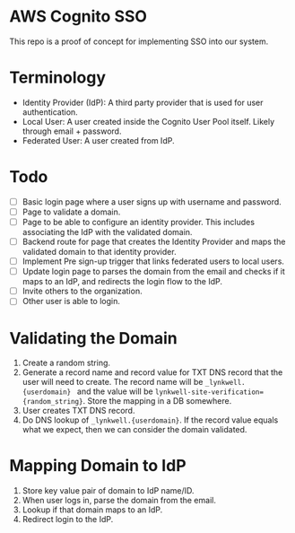 # AWS Cognito SSO

This repo is a proof of concept for implementing SSO into our system.

# Terminology

- Identity Provider (IdP): A third party provider that is used for user authentication.
- Local User: A user created inside the Cognito User Pool itself. Likely through email + password.
- Federated User: A user created from IdP.

# Todo

- [ ] Basic login page where a user signs up with username and password.
- [ ] Page to validate a domain.
- [ ] Page to be able to configure an identity provider. This includes associating the IdP with the validated domain.
- [ ] Backend route for page that creates the Identity Provider and maps the validated domain to that identity provider.
- [ ] Implement Pre sign-up trigger that links federated users to local users.
- [ ] Update login page to parses the domain from the email and checks if it maps to an IdP, and redirects the login flow to the IdP.
- [ ] Invite others to the organization.
- [ ] Other user is able to login.

# Validating the Domain

1. Create a random string.
2. Generate a record name and record value for TXT DNS record that the user will need to create. The record name will be `_lynkwell.{userdomain} ` and the value will be `lynkwell-site-verification={random_string}`. Store the mapping in a DB somewhere.
3. User creates TXT DNS record.
4. Do DNS lookup of `_lynkwell.{userdomain}`. If the record value equals what we expect, then we can consider the domain validated.

# Mapping Domain to IdP

1. Store key value pair of domain to IdP name/ID.
2. When user logs in, parse the domain from the email.
3. Lookup if that domain maps to an IdP.
4. Redirect login to the IdP.
